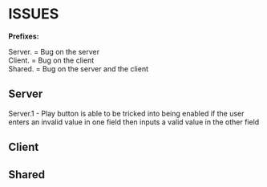 # ISSUES

**Prefixes:**

Server. = Bug on the server <br>
Client. = Bug on the client <br>
Shared. = Bug on the server and the client <br>

## Server

Server.1 - Play button is able to be tricked into being enabled if the user enters an invalid value
	in one field then inputs a valid value in the other field


## Client


## Shared

